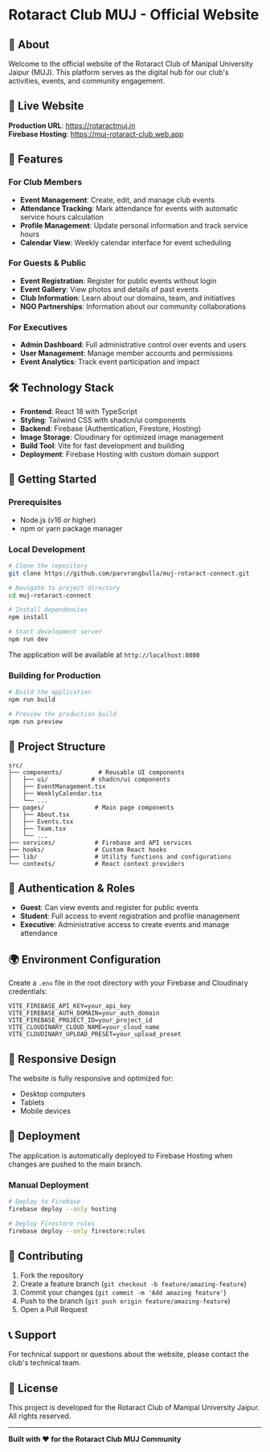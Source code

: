 # Rotaract Club MUJ - Official Website

## 🌟 About

Welcome to the official website of the Rotaract Club of Manipal University Jaipur (MUJ). This platform serves as the digital hub for our club's activities, events, and community engagement.

## 🚀 Live Website

**Production URL**: https://rotaractmuj.in  
**Firebase Hosting**: https://muj-rotaract-club.web.app

## 🎯 Features

### For Club Members
- **Event Management**: Create, edit, and manage club events
- **Attendance Tracking**: Mark attendance for events with automatic service hours calculation
- **Profile Management**: Update personal information and track service hours
- **Calendar View**: Weekly calendar interface for event scheduling

### For Guests & Public
- **Event Registration**: Register for public events without login
- **Event Gallery**: View photos and details of past events
- **Club Information**: Learn about our domains, team, and initiatives
- **NGO Partnerships**: Information about our community collaborations

### For Executives
- **Admin Dashboard**: Full administrative control over events and users
- **User Management**: Manage member accounts and permissions
- **Event Analytics**: Track event participation and impact

## 🛠️ Technology Stack

- **Frontend**: React 18 with TypeScript
- **Styling**: Tailwind CSS with shadcn/ui components
- **Backend**: Firebase (Authentication, Firestore, Hosting)
- **Image Storage**: Cloudinary for optimized image management
- **Build Tool**: Vite for fast development and building
- **Deployment**: Firebase Hosting with custom domain support

## 🚀 Getting Started

### Prerequisites
- Node.js (v16 or higher)
- npm or yarn package manager

### Local Development

```bash
# Clone the repository
git clone https://github.com/parvrangbulla/muj-rotaract-connect.git

# Navigate to project directory
cd muj-rotaract-connect

# Install dependencies
npm install

# Start development server
npm run dev
```

The application will be available at `http://localhost:8080`

### Building for Production

```bash
# Build the application
npm run build

# Preview the production build
npm run preview
```

## 📁 Project Structure

```
src/
├── components/          # Reusable UI components
│   ├── ui/            # shadcn/ui components
│   ├── EventManagement.tsx
│   ├── WeeklyCalendar.tsx
│   └── ...
├── pages/              # Main page components
│   ├── About.tsx
│   ├── Events.tsx
│   ├── Team.tsx
│   └── ...
├── services/           # Firebase and API services
├── hooks/              # Custom React hooks
├── lib/                # Utility functions and configurations
└── contexts/           # React context providers
```

## 🔐 Authentication & Roles

- **Guest**: Can view events and register for public events
- **Student**: Full access to event registration and profile management
- **Executive**: Administrative access to create events and manage attendance

## 🌍 Environment Configuration

Create a `.env` file in the root directory with your Firebase and Cloudinary credentials:

```env
VITE_FIREBASE_API_KEY=your_api_key
VITE_FIREBASE_AUTH_DOMAIN=your_auth_domain
VITE_FIREBASE_PROJECT_ID=your_project_id
VITE_CLOUDINARY_CLOUD_NAME=your_cloud_name
VITE_CLOUDINARY_UPLOAD_PRESET=your_upload_preset
```

## 📱 Responsive Design

The website is fully responsive and optimized for:
- Desktop computers
- Tablets
- Mobile devices

## 🚀 Deployment

The application is automatically deployed to Firebase Hosting when changes are pushed to the main branch.

### Manual Deployment

```bash
# Deploy to Firebase
firebase deploy --only hosting

# Deploy Firestore rules
firebase deploy --only firestore:rules
```

## 🤝 Contributing

1. Fork the repository
2. Create a feature branch (`git checkout -b feature/amazing-feature`)
3. Commit your changes (`git commit -m 'Add amazing feature'`)
4. Push to the branch (`git push origin feature/amazing-feature`)
5. Open a Pull Request

## 📞 Support

For technical support or questions about the website, please contact the club's technical team.

## 📄 License

This project is developed for the Rotaract Club of Manipal University Jaipur. All rights reserved.

---

**Built with ❤️ for the Rotaract Club MUJ Community**
